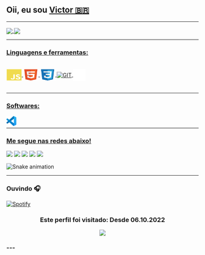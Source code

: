 
## Oii, eu sou <a href="#" target="_blank">Victor 🇧🇷
 
---

  <a href="https://github.com/victordonat0">
  <img align="center" height="180em" src="https://github-readme-stats.vercel.app/api?username=victordonat0&show_icons=true&theme=tokyonight&include_all_commits=true&count_private=true"/>
  <img align="center" height="180em" src="https://github-readme-stats.vercel.app/api/top-langs/?username=victordonat0&layout=compact&langs_count=6&theme=tokyonight"/>

  
  ---
  
  ### Linguagens e ferramentas:
  
<div style="display: inline_block"><br>
  <img align="center" alt="Js" height="30" width="40" src="https://raw.githubusercontent.com/devicons/devicon/master/icons/javascript/javascript-plain.svg">
  <img align="center" alt="HTML" height="30" width="40" src="https://raw.githubusercontent.com/devicons/devicon/master/icons/html5/html5-original.svg">
  <img align="center" alt="CSS" height="30" width="40" src="https://raw.githubusercontent.com/devicons/devicon/master/icons/css3/css3-original.svg">
  <img align="center" alt="GIT" height="30" width="40" src="https://www.vectorlogo.zone/logos/git-scm/git-scm-icon.svg">
  <img align="center" alt="GITHUB" height="32" width="32" src="https://github.com/koringascp/koringascp/blob/main/github.svg">
</div>
 
 <br>
  
 ---
  
  ### Softwares:

<img align="left" alt="Visual Studio Code" width="26px" src="https://raw.githubusercontent.com/github/explore/80688e429a7d4ef2fca1e82350fe8e3517d3494d/topics/visual-studio-code/visual-studio-code.png" />
  
 <br>
  
 ---
  
  ### Me segue nas redes abaixo!
 

  <a href="https://www.youtube.com/Saiyd" target="_blank"><img src="https://img.shields.io/badge/YouTube-FF0000?style=for-the-badge&logo=youtube&logoColor=white" target="_blank"></a>
  <a href="https://instagram.com/#" target="_blank"><img src="https://img.shields.io/badge/-Instagram-%23E4405F?style=for-the-badge&logo=instagram&logoColor=white" target="_blank"></a>
 <a href="https://discord.gg/" target="_blank"><img src="https://img.shields.io/badge/Discord-7289DA?style=for-the-badge&logo=discord&logoColor=white" target="_blank"></a> 
  <a href = "mailto:###.com"><img src="https://img.shields.io/badge/-Gmail-%23333?style=for-the-badge&logo=gmail&logoColor=white" target="_blank"></a>
  <a href="https://www.linkedin.com/in/" target="_blank"><img src="https://img.shields.io/badge/-LinkedIn-%230077B5?style=for-the-badge&logo=linkedin&logoColor=white" target="_blank"></a> 
 
![Snake animation](https://github.com/victordonat0/victordonat0/blob/output/github-contribution-grid-snake.svg)


---



### Ouvindo 🎧

[![Spotify](https://github-readme-remake.vercel.app/api/spotify)](https://open.spotify.com/user/victordonat0)
<br/>
   <h3><p align="center">Este perfil foi visitado: Desde 06.10.2022</p> <p align="center"> <img alingn="center" src="https://profile-counter.glitch.me/victordonat0/count.svg"/> </p>
---
